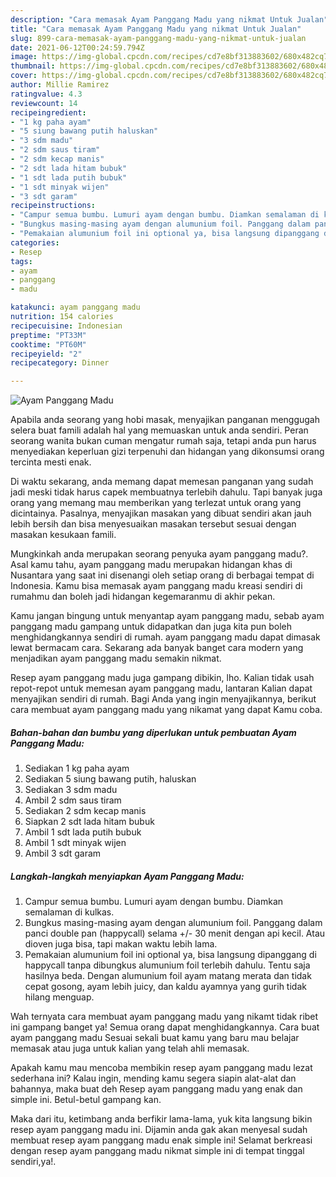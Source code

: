 ```yaml
---
description: "Cara memasak Ayam Panggang Madu yang nikmat Untuk Jualan"
title: "Cara memasak Ayam Panggang Madu yang nikmat Untuk Jualan"
slug: 899-cara-memasak-ayam-panggang-madu-yang-nikmat-untuk-jualan
date: 2021-06-12T00:24:59.794Z
image: https://img-global.cpcdn.com/recipes/cd7e8bf313883602/680x482cq70/ayam-panggang-madu-foto-resep-utama.jpg
thumbnail: https://img-global.cpcdn.com/recipes/cd7e8bf313883602/680x482cq70/ayam-panggang-madu-foto-resep-utama.jpg
cover: https://img-global.cpcdn.com/recipes/cd7e8bf313883602/680x482cq70/ayam-panggang-madu-foto-resep-utama.jpg
author: Millie Ramirez
ratingvalue: 4.3
reviewcount: 14
recipeingredient:
- "1 kg paha ayam"
- "5 siung bawang putih haluskan"
- "3 sdm madu"
- "2 sdm saus tiram"
- "2 sdm kecap manis"
- "2 sdt lada hitam bubuk"
- "1 sdt lada putih bubuk"
- "1 sdt minyak wijen"
- "3 sdt garam"
recipeinstructions:
- "Campur semua bumbu. Lumuri ayam dengan bumbu. Diamkan semalaman di kulkas."
- "Bungkus masing-masing ayam dengan alumunium foil. Panggang dalam panci double pan (happycall) selama +/- 30 menit dengan api kecil. Atau dioven juga bisa, tapi makan waktu lebih lama."
- "Pemakaian alumunium foil ini optional ya, bisa langsung dipanggang di happycall tanpa dibungkus alumunium foil terlebih dahulu. Tentu saja hasilnya beda. Dengan alumunium foil ayam matang merata dan tidak cepat gosong, ayam lebih juicy, dan kaldu ayamnya yang gurih tidak hilang menguap."
categories:
- Resep
tags:
- ayam
- panggang
- madu

katakunci: ayam panggang madu 
nutrition: 154 calories
recipecuisine: Indonesian
preptime: "PT33M"
cooktime: "PT60M"
recipeyield: "2"
recipecategory: Dinner

---
```



![Ayam Panggang Madu](https://img-global.cpcdn.com/recipes/cd7e8bf313883602/680x482cq70/ayam-panggang-madu-foto-resep-utama.jpg)

Apabila anda seorang yang hobi masak, menyajikan panganan menggugah selera buat famili adalah hal yang memuaskan untuk anda sendiri. Peran seorang  wanita bukan cuman mengatur rumah saja, tetapi anda pun harus menyediakan keperluan gizi terpenuhi dan hidangan yang dikonsumsi orang tercinta mesti enak.

Di waktu  sekarang, anda memang dapat memesan panganan yang sudah jadi meski tidak harus capek membuatnya terlebih dahulu. Tapi banyak juga orang yang memang mau memberikan yang terlezat untuk orang yang dicintainya. Pasalnya, menyajikan masakan yang dibuat sendiri akan jauh lebih bersih dan bisa menyesuaikan masakan tersebut sesuai dengan masakan kesukaan famili. 



Mungkinkah anda merupakan seorang penyuka ayam panggang madu?. Asal kamu tahu, ayam panggang madu merupakan hidangan khas di Nusantara yang saat ini disenangi oleh setiap orang di berbagai tempat di Indonesia. Kamu bisa memasak ayam panggang madu kreasi sendiri di rumahmu dan boleh jadi hidangan kegemaranmu di akhir pekan.

Kamu jangan bingung untuk menyantap ayam panggang madu, sebab ayam panggang madu gampang untuk didapatkan dan juga kita pun boleh menghidangkannya sendiri di rumah. ayam panggang madu dapat dimasak lewat bermacam cara. Sekarang ada banyak banget cara modern yang menjadikan ayam panggang madu semakin nikmat.

Resep ayam panggang madu juga gampang dibikin, lho. Kalian tidak usah repot-repot untuk memesan ayam panggang madu, lantaran Kalian dapat menyajikan sendiri di rumah. Bagi Anda yang ingin menyajikannya, berikut cara membuat ayam panggang madu yang nikamat yang dapat Kamu coba.

<!--inarticleads1-->

##### Bahan-bahan dan bumbu yang diperlukan untuk pembuatan Ayam Panggang Madu:

1. Sediakan 1 kg paha ayam
1. Sediakan 5 siung bawang putih, haluskan
1. Sediakan 3 sdm madu
1. Ambil 2 sdm saus tiram
1. Sediakan 2 sdm kecap manis
1. Siapkan 2 sdt lada hitam bubuk
1. Ambil 1 sdt lada putih bubuk
1. Ambil 1 sdt minyak wijen
1. Ambil 3 sdt garam




<!--inarticleads2-->

##### Langkah-langkah menyiapkan Ayam Panggang Madu:

1. Campur semua bumbu. Lumuri ayam dengan bumbu. Diamkan semalaman di kulkas.
1. Bungkus masing-masing ayam dengan alumunium foil. Panggang dalam panci double pan (happycall) selama +/- 30 menit dengan api kecil. Atau dioven juga bisa, tapi makan waktu lebih lama.
1. Pemakaian alumunium foil ini optional ya, bisa langsung dipanggang di happycall tanpa dibungkus alumunium foil terlebih dahulu. Tentu saja hasilnya beda. Dengan alumunium foil ayam matang merata dan tidak cepat gosong, ayam lebih juicy, dan kaldu ayamnya yang gurih tidak hilang menguap.




Wah ternyata cara membuat ayam panggang madu yang nikamt tidak ribet ini gampang banget ya! Semua orang dapat menghidangkannya. Cara buat ayam panggang madu Sesuai sekali buat kamu yang baru mau belajar memasak atau juga untuk kalian yang telah ahli memasak.

Apakah kamu mau mencoba membikin resep ayam panggang madu lezat sederhana ini? Kalau ingin, mending kamu segera siapin alat-alat dan bahannya, maka buat deh Resep ayam panggang madu yang enak dan simple ini. Betul-betul gampang kan. 

Maka dari itu, ketimbang anda berfikir lama-lama, yuk kita langsung bikin resep ayam panggang madu ini. Dijamin anda gak akan menyesal sudah membuat resep ayam panggang madu enak simple ini! Selamat berkreasi dengan resep ayam panggang madu nikmat simple ini di tempat tinggal sendiri,ya!.

